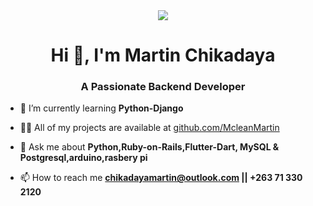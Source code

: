 
<div style="text-align: center;">
  <img style="" src="https://tecxar.io/blog/wp-content/uploads/2023/03/cd59d626dc86397fe45080e6e9c7027d.gif">
</div>

<h1 align="center">Hi 👋, I'm Martin Chikadaya</h1>
<h3 align="center">A Passionate Backend Developer</h3>

- 🌱 I’m currently learning **Python-Django**

- 👨‍💻 All of my projects are available at [github.com/McleanMartin](github.com/McleanMartin)

- 💬 Ask me about **Python,Ruby-on-Rails,Flutter-Dart, MySQL & Postgresql,arduino,rasbery pi**

- 📫 How to reach me **chikadayamartin@outlook.com || +263 71 330 2120**






